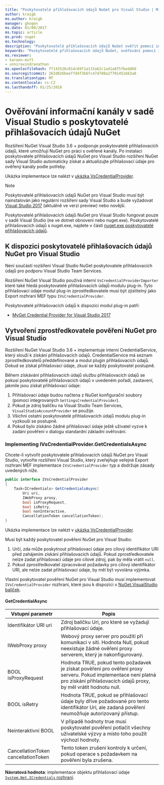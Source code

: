 ```yaml
---
title: "Poskytovatelé přihlašovacích údajů NuGet pro Visual Studio | Microsoft Docs"
author: kraigb
ms.author: kraigb
manager: ghogen
ms.date: 01/09/2017
ms.topic: article
ms.prod: nuget
ms.technology: 
description: "Poskytovatelé přihlašovacích údajů NuGet ověřit pomocí informačních kanálů implementací rozhraní IVsCredentialProvider v rozšíření sady Visual Studio."
keywords: "Poskytovatelé přihlašovacích údajů NuGet, ověřování pomocí informačního kanálu, ověřování pomocí Galerie rozšíření NuGet sady visual studio"
ms.reviewer:
- karann-msft
- unniravindranathan
ms.openlocfilehash: ff143526c814c69f1a133a62c1ad1a8f5fbedd60
ms.sourcegitcommit: 262d026beeffd4f3b6fc47d780a2f701451663a8
ms.translationtype: MT
ms.contentlocale: cs-CZ
ms.lasthandoff: 01/25/2018
---
```

# <a name="authenticating-feeds-in-visual-studio-with-nuget-credential-providers"></a>Ověřování informační kanály v sadě Visual Studio s poskytovatelé přihlašovacích údajů NuGet

Rozšíření NuGet Visual Studio 3.6 + podporuje poskytovatelé přihlašovacích údajů, které umožňují NuGet pro práci s ověřené kanály.
Po instalaci poskytovatele přihlašovacích údajů NuGet pro Visual Studio rozšíření NuGet sady Visual Studio automaticky získat a aktualizujte přihlašovací údaje pro ověřený kanály podle potřeby.

Ukázka implementace lze nalézt v [ukázka VsCredentialProvider](https://github.com/NuGet/Samples/tree/master/VsCredentialProvider).

> [!Note]
> Poskytovatelé přihlašovacích údajů NuGet pro Visual Studio musí být nainstalován jako regulární rozšíření sady Visual Studio a bude vyžadovat [Visual Studio 2017](https://aka.ms/vs/15/preview/vs_enterprise) (aktuálně ve verzi preview) nebo novější.
>
> Poskytovatelé přihlašovacích údajů NuGet pro Visual Studio fungovat pouze v sadě Visual Studio (ne ve dotnet obnovení nebo nuget.exe). Poskytovatelé přihlašovacích údajů s nuget.exe, najdete v části [nuget.exe poskytovatelé přihlašovacích údajů](nuget-exe-Credential-providers.md).

## <a name="available-nuget-credential-providers-for-visual-studio"></a>K dispozici poskytovatelé přihlašovacích údajů NuGet pro Visual Studio

Není součástí rozšíření Visual Studio NuGet poskytovatele přihlašovacích údajů pro podporu Visual Studio Team Services.

Rozšíření NuGet Visual Studio používá interní `VsCredentialProviderImporter` které také hledá poskytovatelé přihlašovacích údajů modulu plug-in. Tyto přihlašovací údaje modul plug-in zprostředkovatele musí být zjistitelný jako Export rozhraní MEF typu `IVsCredentialProvider`.

Poskytovatelé přihlašovacích údajů k dispozici modul plug-in patří:

- [MyGet Credential Provider for Visual Studio 2017](http://docs.myget.org/docs/reference/credential-provider-for-visual-studio)

## <a name="creating-a-nuget-credential-provider-for-visual-studio"></a>Vytvoření zprostředkovatele pověření NuGet pro Visual Studio

Rozšíření NuGet Visual Studio 3.6 + implementuje interní CredentialService, který slouží k získání přihlašovacích údajů. CredentialService má seznam zprostředkovatelů předdefinované a modul plugin přihlašovacích údajů. Dokud se získal přihlašovací údaje, zkusí se každý poskytovatel postupně.

Během získávání přihlašovacích údajů službu přihlašovacích údajů se pokusí poskytovatelé přihlašovacích údajů v uvedeném pořadí, zastavení, jakmile jsou získat přihlašovací údaje:

1. Přihlašovací údaje budou načtena z NuGet konfigurační soubory (pomocí integrovaných `SettingsCredentialProvider`).
1. Pokud je zdroj balíčku na Visual Studio Team Services, `VisualStudioAccountProvider` se použije.
1. Všichni ostatní poskytovatelé přihlašovacích údajů modulu plug-in vyzkouší se postupně.
1. Pokud bylo získáno žádné přihlašovací údaje ještě uživatel vyzve k zadání pověření v dialogu standardní základní ověřování.

### <a name="implementing-ivscredentialprovidergetcredentialsasync"></a>Implementing IVsCredentialProvider.GetCredentialsAsync

Chcete-li vytvořit poskytovatele přihlašovacích údajů NuGet pro Visual Studio, vytvořte rozšíření Visual Studio, který zveřejňuje veřejné Export rozhraní MEF implementace `IVsCredentialProvider` typ a dodržuje zásady uvedených níže.

```cs
public interface IVsCredentialProvider
{
    Task<ICredentials> GetCredentialsAsync(
        Uri uri,
        IWebProxy proxy,
        bool isProxyRequest,
        bool isRetry,
        bool nonInteractive,
        CancellationToken cancellationToken);
}
```

Ukázka implementace lze nalézt v [ukázka VsCredentialProvider](https://github.com/NuGet/Samples/tree/master/VsCredentialProvider).

Musí být každý poskytovatel pověření NuGet pro Visual Studio:

1. Určí, zda může poskytnout přihlašovací údaje pro cílový identifikátor URI před zahájením získání přihlašovacích údajů. Pokud zprostředkovatele nelze zadat přihlašovací údaje pro cílové zdroj, pak by měla vrátit `null`.
1. Pokud zprostředkovatel zpracovávat požadavky pro cílový identifikátor URI, ale nelze zadat přihlašovací údaje, by měl být vyvolána výjimka.

Vlastní poskytovatel pověření NuGet pro Visual Studio musí implementovat `IVsCredentialProvider` rozhraní, které jsou k dispozici v [NuGet.VisualStudio balíček](https://www.nuget.org/packages/NuGet.VisualStudio/).

#### <a name="getcredentialasync"></a>GetCredentialAsync

| Vstupní parametr |Popis|
| ----------------|-----------|
| Identifikátor URI uri | Zdroj balíčku Uri, pro které se vyžadují přihlašovací údaje.|
| IWebProxy proxy | Webový proxy server pro použití při komunikaci v síti. Hodnota Null, pokud neexistuje žádné ověření proxy serverem, který je nakonfigurovaný. |
| BOOL isProxyRequest | Hodnota TRUE, pokud tento požadavek je získat pověření pro ověření proxy serveru. Pokud implementace není platná pro získání přihlašovacích údajů proxy, by měl vrátit hodnotu null. |
| BOOL isRetry | Hodnota TRUE, pokud se přihlašovací údaje byly dříve požadované pro tento identifikátor Uri, ale zadaná pověření neumožňuje autorizovaný přístup. |
| Neinteraktivní BOOL | V případě hodnoty true musí poskytovatel pověření potlačit všechny uživatelské výzvy a místo toho použít výchozí hodnoty. |
| CancellationToken cancellationToken | Tento token zrušení kontroly k určení, pokud operace s požadavkem na pověření byla zrušena. |

**Návratová hodnota**: implementace objektu přihlašovací údaje [ `System.Net.ICredentials` rozhraní](/dotnet/api/system.net.icredentials?view=netstandard-2.0).
